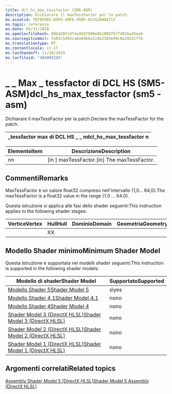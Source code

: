 ```yaml
---
title: dcl_hs_max_tessfactor (SM5-ASM)
description: Dichiarare il maxTessFactor per la patch.
ms.assetid: 7EF0FD81-69FE-49F6-95DF-0C452A90A713
ms.topic: reference
ms.date: 05/31/2018
ms.openlocfilehash: 69bd20fc8f4a3687988e8b100975f74016a45ae6
ms.sourcegitcommit: fe03c5d92ca6a0d66a114b2303e99c0a19241ffb
ms.translationtype: MT
ms.contentlocale: it-IT
ms.lasthandoff: 11/20/2019
ms.locfileid: "104993245"
---
```

# <a name="dcl_hs_max_tessfactor-sm5---asm"></a><span data-ttu-id="e6d73-103">\_ \_ Max \_ tessfactor di DCL HS (SM5-ASM)</span><span class="sxs-lookup"><span data-stu-id="e6d73-103">dcl\_hs\_max\_tessfactor (sm5 - asm)</span></span>

<span data-ttu-id="e6d73-104">Dichiarare il maxTessFactor per la patch.</span><span class="sxs-lookup"><span data-stu-id="e6d73-104">Declare the maxTessFactor for the patch.</span></span>



| <span data-ttu-id="e6d73-105">\_tessfactor max di DCL HS \_ \_ n</span><span class="sxs-lookup"><span data-stu-id="e6d73-105">dcl\_hs\_max\_tessfactor n</span></span> |
|----------------------------|



 



| <span data-ttu-id="e6d73-106">Elemento</span><span class="sxs-lookup"><span data-stu-id="e6d73-106">Item</span></span>                                                   | <span data-ttu-id="e6d73-107">Descrizione</span><span class="sxs-lookup"><span data-stu-id="e6d73-107">Description</span></span>                          |
|--------------------------------------------------------|--------------------------------------|
| <span data-ttu-id="e6d73-108"><span id="n"></span><span id="N"></span>*n*</span><span class="sxs-lookup"><span data-stu-id="e6d73-108"><span id="n"></span><span id="N"></span>*n*</span></span><br/> | <span data-ttu-id="e6d73-109">\[in \] maxTessFactor.</span><span class="sxs-lookup"><span data-stu-id="e6d73-109">\[in\] The maxTessFactor.</span></span><br/> |



 

## <a name="remarks"></a><span data-ttu-id="e6d73-110">Commenti</span><span class="sxs-lookup"><span data-stu-id="e6d73-110">Remarks</span></span>

<span data-ttu-id="e6d73-111">MaxTessFactor è un valore float32 compreso nell'intervallo {1,0... 64,0}.</span><span class="sxs-lookup"><span data-stu-id="e6d73-111">The maxTessFactor is a float32 value in the range {1.0 ... 64.0}.</span></span>

<span data-ttu-id="e6d73-112">Questa istruzione si applica alle fasi dello shader seguenti:</span><span class="sxs-lookup"><span data-stu-id="e6d73-112">This instruction applies to the following shader stages:</span></span>



| <span data-ttu-id="e6d73-113">Vertice</span><span class="sxs-lookup"><span data-stu-id="e6d73-113">Vertex</span></span> | <span data-ttu-id="e6d73-114">Hull</span><span class="sxs-lookup"><span data-stu-id="e6d73-114">Hull</span></span> | <span data-ttu-id="e6d73-115">Dominio</span><span class="sxs-lookup"><span data-stu-id="e6d73-115">Domain</span></span> | <span data-ttu-id="e6d73-116">Geometria</span><span class="sxs-lookup"><span data-stu-id="e6d73-116">Geometry</span></span> | <span data-ttu-id="e6d73-117">Pixel</span><span class="sxs-lookup"><span data-stu-id="e6d73-117">Pixel</span></span> | <span data-ttu-id="e6d73-118">Calcolo</span><span class="sxs-lookup"><span data-stu-id="e6d73-118">Compute</span></span> |
|--------|------|--------|----------|-------|---------|
|        | <span data-ttu-id="e6d73-119">X</span><span class="sxs-lookup"><span data-stu-id="e6d73-119">X</span></span>    |        |          |       |         |



 

## <a name="minimum-shader-model"></a><span data-ttu-id="e6d73-120">Modello Shader minimo</span><span class="sxs-lookup"><span data-stu-id="e6d73-120">Minimum Shader Model</span></span>

<span data-ttu-id="e6d73-121">Questa istruzione è supportata nei modelli shader seguenti:</span><span class="sxs-lookup"><span data-stu-id="e6d73-121">This instruction is supported in the following shader models:</span></span>



| <span data-ttu-id="e6d73-122">Modello di shader</span><span class="sxs-lookup"><span data-stu-id="e6d73-122">Shader Model</span></span>                                              | <span data-ttu-id="e6d73-123">Supportato</span><span class="sxs-lookup"><span data-stu-id="e6d73-123">Supported</span></span> |
|-----------------------------------------------------------|-----------|
| [<span data-ttu-id="e6d73-124">Modello Shader 5</span><span class="sxs-lookup"><span data-stu-id="e6d73-124">Shader Model 5</span></span>](d3d11-graphics-reference-sm5.md)        | <span data-ttu-id="e6d73-125">sì</span><span class="sxs-lookup"><span data-stu-id="e6d73-125">yes</span></span>       |
| [<span data-ttu-id="e6d73-126">Modello Shader 4,1</span><span class="sxs-lookup"><span data-stu-id="e6d73-126">Shader Model 4.1</span></span>](dx-graphics-hlsl-sm4.md)              | <span data-ttu-id="e6d73-127">no</span><span class="sxs-lookup"><span data-stu-id="e6d73-127">no</span></span>        |
| [<span data-ttu-id="e6d73-128">Modello Shader 4</span><span class="sxs-lookup"><span data-stu-id="e6d73-128">Shader Model 4</span></span>](dx-graphics-hlsl-sm4.md)                | <span data-ttu-id="e6d73-129">no</span><span class="sxs-lookup"><span data-stu-id="e6d73-129">no</span></span>        |
| [<span data-ttu-id="e6d73-130">Shader Model 3 (DirectX HLSL)</span><span class="sxs-lookup"><span data-stu-id="e6d73-130">Shader Model 3 (DirectX HLSL)</span></span>](dx-graphics-hlsl-sm3.md) | <span data-ttu-id="e6d73-131">no</span><span class="sxs-lookup"><span data-stu-id="e6d73-131">no</span></span>        |
| [<span data-ttu-id="e6d73-132">Shader Model 2 (DirectX HLSL)</span><span class="sxs-lookup"><span data-stu-id="e6d73-132">Shader Model 2 (DirectX HLSL)</span></span>](dx-graphics-hlsl-sm2.md) | <span data-ttu-id="e6d73-133">no</span><span class="sxs-lookup"><span data-stu-id="e6d73-133">no</span></span>        |
| [<span data-ttu-id="e6d73-134">Shader Model 1 (DirectX HLSL)</span><span class="sxs-lookup"><span data-stu-id="e6d73-134">Shader Model 1 (DirectX HLSL)</span></span>](dx-graphics-hlsl-sm1.md) | <span data-ttu-id="e6d73-135">no</span><span class="sxs-lookup"><span data-stu-id="e6d73-135">no</span></span>        |



 

## <a name="related-topics"></a><span data-ttu-id="e6d73-136">Argomenti correlati</span><span class="sxs-lookup"><span data-stu-id="e6d73-136">Related topics</span></span>

<dl> <dt>

[<span data-ttu-id="e6d73-137">Assembly Shader Model 5 (DirectX HLSL)</span><span class="sxs-lookup"><span data-stu-id="e6d73-137">Shader Model 5 Assembly (DirectX HLSL)</span></span>](shader-model-5-assembly--directx-hlsl-.md)
</dt> </dl>

 

 





